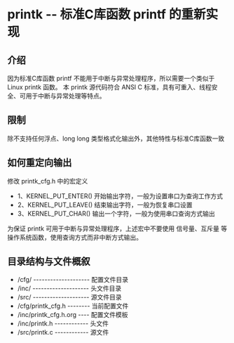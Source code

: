 # printk -- 标准C库函数 printf 的重新实现

## 介绍
因为标准C库函数 printf 不能用于中断与异常处理程序，所以需要一个类似于 Linux printk 函数。
本 printk 源代码符合 ANSI C 标准，具有可重入、线程安全、可用于中断与异常处理等特点。

## 限制
除不支持任何浮点、long long 类型格式化输出外，其他特性与标准C库函数一致

## 如何重定向输出
修改 printk_cfg.h 中的宏定义
- 1、KERNEL_PUT_ENTER() 开始输出字符，一般为设置串口为查询工作方式
- 2、KERNEL_PUT_LEAVE() 结束输出字符，一般为恢复串口设置
- 3、KERNEL_PUT_CHAR()  输出一个字符，一般为使用串口查询方式输出

为保证 printk 可用于中断与异常处理程序，上述宏中不要使用 信号量、互斥量 等操作系统函数，使用查询方式而非中断方式输出。

## 目录结构与文件概叙
- /cfg/ -------------------- 配置文件目录
- /inc/ -------------------- 头文件目录
- /src/ -------------------- 源文件目录
- /cfg/printk_cfg.h -------- 当前配置文件
- /inc/printk_cfg.h.org ---- 配置文件模板
- /inc/printk.h ------------ 头文件
- /src/printk.c ------------ 源文件

